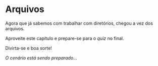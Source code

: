 # Arquivos

Agora que já sabemos com trabalhar com diretórios, chegou a vez dos arquivos.

Aproveite este capítulo e prepare-se para o _quiz_ no final.

Divirta-se e boa sorte!

_O cenário está sendo preparado..._

